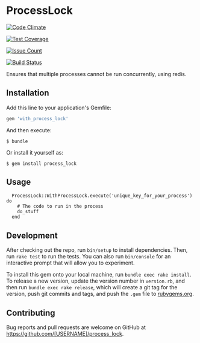 # ProcessLock

[![Code Climate](https://codeclimate.com/github/ForwardFinancing/process_lock/badges/gpa.svg)](https://codeclimate.com/github/ForwardFinancing/process_lock)

[![Test Coverage](https://codeclimate.com/github/ForwardFinancing/process_lock/badges/coverage.svg)](https://codeclimate.com/github/ForwardFinancing/process_lock/coverage)

[![Issue Count](https://codeclimate.com/github/ForwardFinancing/process_lock/badges/issue_count.svg)](https://codeclimate.com/github/ForwardFinancing/process_lock)


[![Build Status](https://travis-ci.org/ForwardFinancing/process_lock.svg?branch=master)](https://travis-ci.org/ForwardFinancing/process_lock)

Ensures that multiple processes cannot be run concurrently, using redis.

## Installation

Add this line to your application's Gemfile:

```ruby
gem 'with_process_lock'
```

And then execute:

    $ bundle

Or install it yourself as:

    $ gem install process_lock

## Usage

```
  ProcessLock::WithProcessLock.execute('unique_key_for_your_process') do
    # The code to run in the process
    do_stuff
  end
```

## Development

After checking out the repo, run `bin/setup` to install dependencies. Then, run `rake test` to run the tests. You can also run `bin/console` for an interactive prompt that will allow you to experiment.

To install this gem onto your local machine, run `bundle exec rake install`. To release a new version, update the version number in `version.rb`, and then run `bundle exec rake release`, which will create a git tag for the version, push git commits and tags, and push the `.gem` file to [rubygems.org](https://rubygems.org).

## Contributing

Bug reports and pull requests are welcome on GitHub at https://github.com/[USERNAME]/process_lock.
